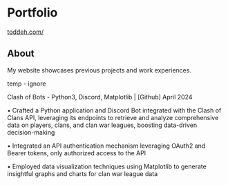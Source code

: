 # Portfolio 
[toddeh.com/](https://toddeh.com/)
## About
My website showcases previous projects and work experiences.



temp - ignore

Clash of Bots - Python3, Discord, Matplotlib | [Github]	April 2024 

• Crafted a Python application and Discord Bot integrated with the Clash of Clans API, leveraging its endpoints to retrieve and analyze comprehensive data on players, clans, and clan war leagues, boosting data-driven decision-making

• Integrated an API authentication mechanism leveraging OAuth2 and Bearer tokens, only authorized access to the API

• Employed data visualization techniques using Matplotlib to generate insightful graphs and charts for clan war league data
